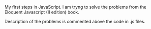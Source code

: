 My first steps in JavaScript. I am tryng to solve the
problems from the Eloquent Javascript (II edition) book.

Description of the problems is commented above the code
in .js files.